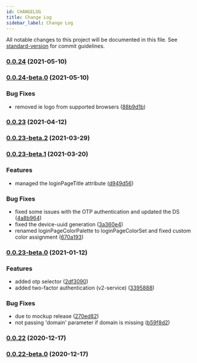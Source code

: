 ```yaml
---
id: CHANGELOG
title: Change Log
sidebar_label: Change Log
---
```

All notable changes to this project will be documented in this file. See [standard-version](https://github.com/conventional-changelog/standard-version) for commit guidelines.

### [0.0.24](https://bitbucket.org/zextras/zapp-login/compare/v0.0.24-beta.0...v0.0.24) (2021-05-10)

### [0.0.24-beta.0](https://bitbucket.org/zextras/zapp-login/compare/v0.0.23...v0.0.24-beta.0) (2021-05-10)


### Bug Fixes

* removed ie logo from supported browsers ([88b9d1b](https://bitbucket.org/zextras/zapp-login/commit/88b9d1b6191c9bd5d7de6d82932c21de90768a41))

### [0.0.23](https://bitbucket.org/zextras/zapp-login/compare/v0.0.23-beta.2...v0.0.23) (2021-04-12)

### [0.0.23-beta.2](https://bitbucket.org/zextras/zapp-login/compare/v0.0.23-beta.1...v0.0.23-beta.2) (2021-03-29)

### [0.0.23-beta.1](https://bitbucket.org/zextras/zapp-login/compare/v0.0.23-beta.0...v0.0.23-beta.1) (2021-03-20)


### Features

* managed the loginPageTitle attribute ([d949d56](https://bitbucket.org/zextras/zapp-login/commit/d949d569e4c87b5b79c31c22c04b7d27bb94424a))


### Bug Fixes

* fixed some issues with the OTP authentication and updated the DS ([4a8b964](https://bitbucket.org/zextras/zapp-login/commit/4a8b964b5b9c3a5631da66dd86ca9439552fc5b6))
* fixed the device-uuid generation ([3a360e4](https://bitbucket.org/zextras/zapp-login/commit/3a360e482cf39e8756561cd2a40b640d9d48e9c6))
* renamed loginPageColorPalette to loginPageColorSet and fixed custom color assignment ([670a193](https://bitbucket.org/zextras/zapp-login/commit/670a193599b9cbe9e4e60aa008ba8fbec630a2aa))

### [0.0.23-beta.0](https://bitbucket.org/zextras/zapp-login/compare/v0.0.22...v0.0.23-beta.0) (2021-01-12)


### Features

* added otp selector ([2df3090](https://bitbucket.org/zextras/zapp-login/commit/2df30904474dcd12cafd4c27f7239d45dd110104))
* added two-factor authentication (v2-service) ([3395888](https://bitbucket.org/zextras/zapp-login/commit/33958887adf472cb44428a1167608473d1dae90b))


### Bug Fixes

* due to mockup release ([270ed82](https://bitbucket.org/zextras/zapp-login/commit/270ed8258a5b9dc692858cce5d60506e3e998db1))
* not passing 'domain' parameter if domain is missing ([b59f8d2](https://bitbucket.org/zextras/zapp-login/commit/b59f8d214a66a1f7480251b94a10c9f753756ed9))

### [0.0.22](https://bitbucket.org/zextras/zapp-login/compare/v0.0.22-beta.0...v0.0.22) (2020-12-17)

### [0.0.22-beta.0](https://bitbucket.org/zextras/zapp-login/compare/v0.0.21...v0.0.22-beta.0) (2020-12-17)
